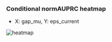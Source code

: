 ### Conditional normAUPRC heatmap

- X: gap_mu, Y: eps_current

![heatmap](/home/elicer/project_0814_2/results/20250818-194426/holdout/conditional_heatmap_gap_mu_vs_eps_current.png)
